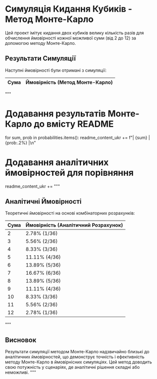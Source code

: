 # Симуляція Кидання Кубиків - Метод Монте-Карло

Цей проект імітує кидання двох кубиків велику кількість разів для обчислення ймовірності кожної можливої суми (від 2 до 12) за допомогою методу Монте-Карло.

## Результати Симуляції

Наступні ймовірності були отримані з симуляції:

| Сума | Ймовірність (Метод Монте-Карло) |
| ---- | -------------------------------- |
"""

# Додавання результатів Монте-Карло до вмісту README
for sum, prob in probabilities.items():
    readme_content_ukr += f"| {sum} | {prob:.2%} |\n"

# Додавання аналітичних ймовірностей для порівняння
readme_content_ukr += """
## Аналітичні Ймовірності

Теоретичні ймовірності на основі комбінаторних розрахунків:

| Сума | Ймовірність (Аналітичний Розрахунок) |
| ---- | ------------------------------------ |
| 2    | 2.78% (1/36)                         |
| 3    | 5.56% (2/36)                         |
| 4    | 8.33% (3/36)                         |
| 5    | 11.11% (4/36)                        |
| 6    | 13.89% (5/36)                        |
| 7    | 16.67% (6/36)                        |
| 8    | 13.89% (5/36)                        |
| 9    | 11.11% (4/36)                        |
| 10   | 8.33% (3/36)                         |
| 11   | 5.56% (2/36)                         |
| 12   | 2.78% (1/36)                         |
"""

## Висновок

Результати симуляції методом Монте-Карло надзвичайно близькі до аналітичних ймовірностей, що демонструє точність і ефективність методу Монте-Карло в ймовірнісних симуляціях. Цей метод доводить свою потужність у сценаріях, де аналітичні рішення складні або неможливі.
"""
